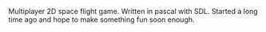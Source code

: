 Multiplayer 2D space flight game. Written in pascal with SDL. Started a long time ago and hope to make something fun soon enough.